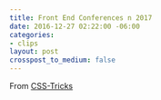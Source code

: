 ```yaml
---
title: Front End Conferences n 2017
date: 2016-12-27 02:22:00 -06:00
categories:
- clips
layout: post
crosspost_to_medium: false
---
```


From [CSS-Tricks](https://t.co/iqdU3tSaRj)